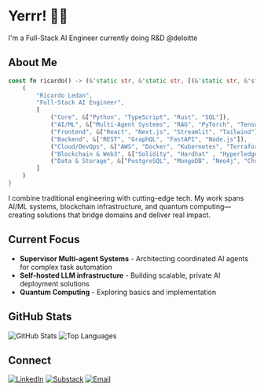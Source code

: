 # Yerrr! 👋🏾

I'm a Full-Stack AI Engineer currently doing R&D @deloitte

## About Me

```rust
const fn ricardo() -> (&'static str, &'static str, [(&'static str, &'static [&'static str]); 7]) {
    (
        "Ricardo Ledan",
        "Full-Stack AI Engineer",
        [
            ("Core", &["Python", "TypeScript", "Rust", "SQL"]),
            ("AI/ML", &["Multi-Agent Systems", "RAG", "PyTorch", "TensorFlow", "LangChain", "Qiskit"]),
            ("Frontend", &["React", "Next.js", "Streamlit", "Tailwind"]),
            ("Backend", &["REST", "GraphQL", "FastAPI", "Node.js"]),
            ("Cloud/DevOps", &["AWS", "Docker", "Kubernetes", "Terraform"]),
            ("Blockchain & Web3", &["Solidity", "Hardhat" , "Hyperledger Besu", "Web3.js", "Ethers.js"]),
            ("Data & Storage", &["PostgreSQL", "MongoDB", "Neo4j", "ChromaDB", "Pinecone", "Snowflake"]),
        ]
    )
}
```

I combine traditional engineering with cutting-edge tech. My work spans AI/ML systems, blockchain infrastructure, and
quantum computing—creating solutions that bridge domains and deliver real impact.

## Current Focus

- **Supervisor Multi-agent Systems** - Architecting coordinated AI agents for complex task automation
- **Self-hosted LLM infrastructure** - Building scalable, private AI deployment solutions
- **Quantum Computing** - Exploring basics and implementation

## GitHub Stats

![GitHub Stats](https://github-readme-stats.vercel.app/api?username=ricoledan&theme=dark&show_icons=true) ![Top Languages](https://github-readme-stats.vercel.app/api/top-langs/?username=ricoledan&theme=dark&layout=compact)

## Connect

[![LinkedIn](https://img.shields.io/badge/LinkedIn-0077B5?style=for-the-badge&logo=linkedin&logoColor=white)](https://linkedin.com/in/ricardoledan)
[![Substack](https://img.shields.io/badge/Substack-FF6719?style=for-the-badge&logo=substack&logoColor=white)](https://ricardoledan.substack.com/)
[![Email](https://img.shields.io/badge/Email-D14836?style=for-the-badge&logo=gmail&logoColor=white)](mailto:ricardoledan+github@proton.me)